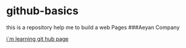 # github-basics
this is a repository help me to build a web Pages
###Aeyan Company

[i`m learning git hub page](www.github.com)
